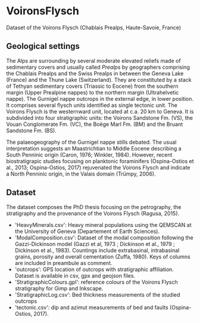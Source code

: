 # VoironsFlysch

Dataset of the Voirons Flysch (Chablais Prealps, Haute-Savoie, France)

## Geological settings

The Alps are surrounding by several moderate elevated reliefs made of sedimentary covers and usually called *Prealps* by geographers comprising the Chablais Prealps and the Swiss Prealps in between the Geneva Lake (France) and the Thune Lake (Switzerland). They are constituted by a stack of Tethyan sedimentary covers (Triassic to Eocene) from the southern margin (Upper Prealpine nappes) to the northern margin (Ultrahelvetic nappe).
The Gurnigel nappe outcrops in the external edge, in lower position. It comprises several flysch units identified as single tectonic unit. The Voirons Flysch is the westernward unit, located at c.a. 20 km to Geneva. It is subdivided into four stratigraphic units: the Voirons Sandstone Fm. (VS), the Vouan Conglomerate Fm. (VC), the Boëge Marl Fm. (BM) and the Bruant Sandstone Fm. (BS).

The palaeogeography of the Gurnigel nappe stills debated. The usual interpretation suggests an Maastrichtian to Middle Eocene describing a South Penninic origin (Caron, 1976; Winkler, 1984). However, recent biostratigrapic studies focusing on planktonic foraminifers (Ospina-Ostios et al., 2013; Ospina-Ostios, 2017) rejuvenated the Voirons Flysch and indicate a North Penninic origin, in the Valais domain (Trümpy, 2006).

## Dataset

The dataset composes the PhD thesis focusing on the petrography, the stratigraphy and the provenance of the Voirons Flysch (Ragusa, 2015).

+ 'HeavyMinerals.csv': Heavy mineral populations using the QEMSCAN at the University of Geneva (Departement of Earth Sciences).
+ 'ModalComposition.csv': Dataset of the modal composition following the Gazzi-Dickinson model (Gazzi et al, 1973 ; Dickinson et al., 1979 ; Dickinson et al., 1983). Countings include extrabasinal, intrabasinal grains, porosity and overall cementation (Zuffa, 1980). Keys of columns are included in preambule as comment.
+ 'outcrops': GPS location of outcrops with stratigraphic affiliation. Dataset is available in csv, gpx and geojson files.
+ 'StratigraphicColours.gpl': reference colours of the Voirons Flysch stratigraphy for Gimp and Inkscape.
+ 'StratigraphicLog.csv': Bed thickness measurements of the studied outcrops
+ 'tectonic.csv': dip and azimut measurements of bed and faults (Ospina-Ostios, 2017).
